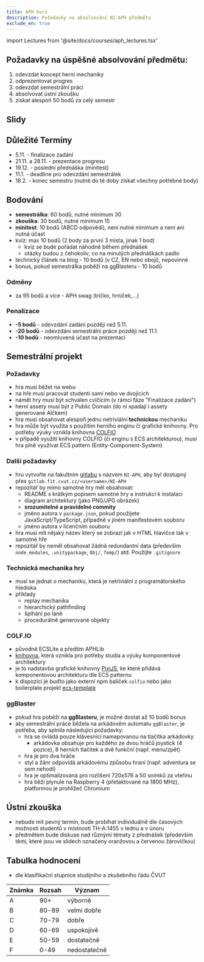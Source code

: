 ```yaml
---
title: APH kurz
description: Požadavky na absolvování NI-APH předmětu
exclude_en: true
---
```


import Lectures from '@site/docs/courses/aph_lectures.tsx'


## Požadavky na úspěšné absolvování předmětu:
1. odevzdat koncept herní mechaniky
2. odprezentovat progres
3. odevzdat semestrální práci
4. absolvovat ústní zkoušku
5. získat alespoň 50 bodů za celý semestr

## Slidy
<Lectures />

## Důležité Termíny
- 5.11. - finalizace zadání
- 21.11. a 28.11. - prezentace progresu
- 19.12. - poslední přednáška (minitest)
- 11.1. - deadline pro odevzdání semestrálek
- 18.2. - konec semestru (nutné do té doby získat všechny potřebné body)

## Bodování
- **semestrálka**: 60 bodů, nutné minimum 30
- **zkouška**: 30 bodů, nutné minimum 15
- **minitest**: 10 bodů (ABCD odpovědi), není nutné minimum a není ani nutná účast
- kvíz: max 10 bodů (2 body za první 3 místa, jinak 1 bod)
  - kvíz se bude pořádat náhodně během přednášek
  - otázky budou z čehokoliv, co na minulých přednáškách padlo
- technický článek na blog - 10 bodů (v CZ, EN nebo obojí), nepovinné
- bonus, pokud semestrálka poběží na ggBlasteru - 10 bodů

### Odměny
- za 95 bodů a více - APH swag (tričko, hrníček,...)

### Penalizace
- **-5 bodů** - odevzdání zadání později než 5.11.
- **-20 bodů** - odevzdání semestrální práce později než 11.1.
- **-10 bodů** - neomluvená účast na prezentaci

## Semestrální projekt
### Požadavky
- hra musí běžet na webu
- na hře musí pracovat studenti sami nebo ve dvojicích
- námět hry musí být schválen cvičícím (v rámci fáze "Finalizace zadání")
- herní assety musí být z Public Domain (do ní spadají i assety generované AIčkem)
- hra musí obsahovat alespoň jednu netriviální **technickou** mechaniku
- hra může být využita s použitím herního enginu či grafické knihovny. Pro potřeby výuky vznikla knihovna [COLFIO](https://colf.io/)
- v případě využití knihovny COLFIO (či enginu s ECS architekturou), musí hra plně využívat ECS pattern (Entity-Component-System)

### Další požadavky
- hru vytvořte na fakultním [gitlabu](https://gitlab.fit.cvut.cz) s názvem `NI-APH`, aby byl dostupný přes `gitlab.fit.cvut.cz/<username>/NI-APH`
- repozitář by mimo samotné hry měl obsahovat:
  - README s krátkým popisem samotné hry a instrukcí k instalaci
  - diagram architektury (jako PNG/JPG obrázek)
  - **srozumitelné a pravidelné commity**
  - jméno autora v `package.json`, pokud použijete JavaScript/TypeScript, případně v jiném manifestovém souboru
  - jméno autora v licenčním souboru
- hra musí mít nějaký název který se zobrazí jak v HTML hlavičce tak v samotné hře
- repozitář by neměl obsahovat žádná redundantní data (především `node_modules`, `.unitypackage`, `Obj/`, `Temp/`) atd. Použijte `.gitignore` 

### Technická mechanika hry
- musí se jednat o mechaniku, která je netriviální z programátorského hlediska
- příklady
  - replay mechanika
  - hierarchický pathfinding
  - šplhání po laně
  - procedurálně generované objekty

### COLF.IO
- původně ECSLite a předtím APHLib
- [knihovna](https://colf.io), která vznikla pro potřeby studia a výuky komponentové architektury
- je to nadstavba grafické knihovny [PixiJS](https://pixijs.com/), ke které přidává komponentovou architekturu dle ECS patternu
- k dispozici je buďto jako externí npm balíček `colfio` nebo jako boilerplate projekt [ecs-template](https://github.com/APHGames/ecs-template)

### ggBlaster
- pokud hra poběží na **ggBlasteru**, je možné dostat až 10 bodů bonus
- aby semestrální práce běžela na arkádovém automatu `ggBlaster`, je potřeba, aby splnila následující požadavky:
  - hra se ovládá pouze klávesnicí namapovanou na tlačítka arkádovky
    - arkádovka obsahuje pro každého ze dvou hráčů joystick (4 pozice), 8 herních tlačítek a dvě funkční (např. menu/zpět)
  - hra je pro dva hráče
  - styl a žánr odpovídá arkádovému způsobu hraní (např. adventura se sem nehodí)
  - hra je optimalizovaná pro rozlišení 720x576 a 50 snímků za vteřinu
  - hra běží plynule na Raspberry 4 (přetaktované na 1800 MHz), platformou je prohlížeč Chromium

## Ústní zkouška
- nebude mít pevný termín, bude probíhat individuálně dle časových možností studentů v místnosti TH-A:1455 v lednu a v únoru
- předmětem bude diskuse nad různými tématy z přednášek (především těmi, které jsou ve slidech označeny oranžovou a červenou žárovičkou)

## Tabulka hodnocení
- dle klasifikační stupnice studijního a zkušebního řádu ČVUT

| Známka | Rozsah | Význam |
| ------ | ------ | ------ |
| A | 90+ | výborně |
| B | 80-89 | velmi dobře |
| C | 70-79 | dobře |
| D | 60-69 | uspokojivě |
| E | 50-59 | dostatečně |
| F | 0-49 | nedostatečně |